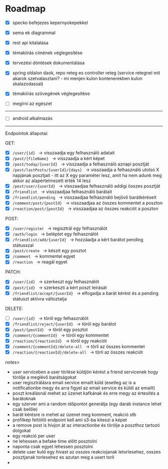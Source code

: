 # Roadmap

- [X] specko befejezes kepernyokepekkel
- [X] sema ek diagrammal
- [X] rest api kitalalasa

- [X] témakiírás címének véglegesítése
- [X] tervezési döntések dokumentálása
- [X] spring oldalon daok, repo reteg es controller reteg (service retegnel mit akarok szetvalasztani? - mi menjen kulon kontenerekben kulon skalazodassal)

- [X] témakiírás szövegének véglegesítése
- [ ] megírni az egészet

---

- [ ] android alkalmazás

---

Endpointok állapotai:

GET:
- [X] ```/user/{id} ``` -> visszaadja egy felhasználó adatait
- [X] ```/post/{fileName} ``` -> visszaadja a kért képet
- [X] ```/post/today/{userId} ``` -> visszaadja a felhasználó aznapi posztját
- [X] ```/post/lastPosts/{userId}/{days} ``` -> visszaadja a felhasználó utolsó X napjának posztjait - itt az X egy paraméter lesz, amit ha nem adunk meg akkor az alapértelmezett érték 14 lesz
- [X] ```/post/user/{userId} ``` -> visszaadjaa felhasználó addigi összes posztját
- [X] ```/friendlist ``` -> visszaadjaa felhasználó barátait
- [X] ```/friendlist/pending ``` -> visszaadjaa felhasználó bejövő barátkéréseit
- [X] ```/comment/post/{postId} ``` -> visszaadjaa az összes kommentet a poszton
- [X] ```/reaction/post/{postId} ``` -> visszaadjaa az összes reakciót a poszton

POST:
- [X] ```/user/register ``` -> regisztrál egy felhasználót
- [X] ```/auth/login ``` -> beléptet egy felhasználót
- [X] ```/friendlist/add/{userId} ``` -> hozzáadja a kért barátot pending státusszal
- [X] ```/post/create ``` -> készít egy posztot
- [X] ```/comment ``` -> kommentel egyet
- [X] ```/reaction ``` -> reagál egyet

PATCH:
- [X] ```/user/{id} ``` -> szerkeszt egy felhasználót
- [X] ```/post/{id} ``` -> szerkeszti a kért poszt leírását
- [X] ```/friendlist/accept/{userId} ``` -> elfogadja a barát kérést és a pending státuszt aktívra változtatja

DELETE:
- [ ] ```/user/{id} ``` -> töröl egy felhasználót
- [X] ```/friendlist/reject/{userId} ``` -> töröl egy barátot
- [X] ```/post/{postId} ``` -> töröl egy posztot
- [X] ```/comment/{commentId} ``` -> töröl egy kommentet
- [X] ```/reaction/{reactionId} ``` -> töröl egy reakciót
- [X] ```/comment/{commentId}/delete-all ``` -> törli az összes kommentet
- [X] ```/reaction/{reactionId}/delete-all ``` -> törli az összes reakciót

notes>
- user serviceben a user törlése küldjön kérést a friend servicenek hogy törölje a meglévő barátságokat
- user regisztrálásra email service emailt küld (esetleg az is a notificationbe megy és arra figyel az email service és küldi az emailt)
- poszt kreálásnál mehet az üzenet kafkának és erre megy az értesítés a barátoknak
- egy szerver ami a random időpontot generálja (egy darab instance lehet csak belőle)
- barát kérésre is mehet az üzenet meg komment, reakció stb
- profilkép feltöltő endpoint kell ami s3-ba kiteszi a képet
- a remove post is hívjon át az interactionbe és törölje a poszthoz tartozó dolgokat
- egy reakció per user
- ne lehessen a befake time előtt posztolni
- naponta csak egyet lehessen posztolni
- delete user kuld egy hivast az osszes reakciojanak letorlesehez, osszes posztjanak torlesehez es azutan meg a usert torli
- 